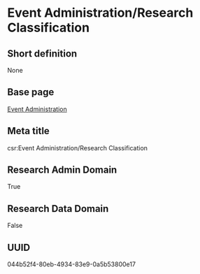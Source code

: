 # Event Administration/Research Classification
## Short definition
None
## Base page
[Event Administration](https://github.com/EuroCRIS/CASRAI-Dictionairies/blob/main/Objects/Event%20Administration.md)
## Meta title
csr:Event Administration/Research Classification
## Research Admin Domain
True
## Research Data Domain
False
## UUID
044b52f4-80eb-4934-83e9-0a5b53800e17
